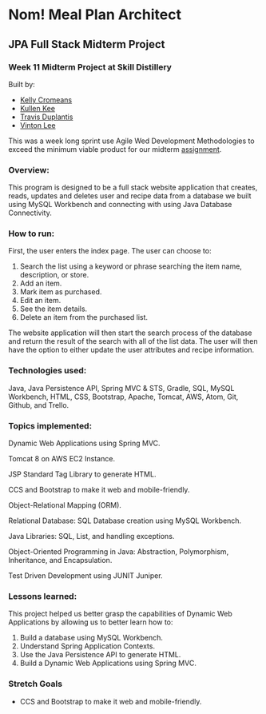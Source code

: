 # Nom! Meal Plan Architect

## JPA Full Stack Midterm Project

### Week 11 Midterm Project at Skill Distillery

Built by:
* [Kelly Cromeans](https://github.com/Kvothik)
* [Kullen Kee](https://github.com/VentusSynergy)
* [Travis Duplantis](https://github.com/tduplantis83)
* [Vinton Lee](https://github.com/vintonl)

This was a week long sprint use Agile Wed Development Methodologies to exceed the minimum viable product for our midterm  [assignment](https://github.com/VentusSynergy/MidtermProject/blob/master/Assignment.md).

### Overview:

This program is designed to be a full stack website application that creates, reads, updates and deletes user and recipe data from a database we built using MySQL Workbench and connecting with using Java Database Connectivity.

### How to run:

First, the user enters the index page. The user can choose to:
1. Search the list using a keyword or phrase searching the item name, description, or store.
2. Add an item.
3. Mark item as purchased.
4. Edit an item.
5. See the item details.
6. Delete an item from the purchased list.

The website application will then start the search process of the database and return the result of the search with all of the list data. The user will then have the option to either update the user attributes and recipe information.

### Technologies used:

Java, Java Persistence API, Spring MVC & STS, Gradle, SQL, MySQL Workbench, HTML, CSS, Bootstrap, Apache, Tomcat, AWS, Atom, Git, Github, and Trello.

### Topics implemented:

Dynamic Web Applications using Spring MVC.

Tomcat 8 on AWS EC2 Instance.

JSP Standard Tag Library to generate HTML.

CCS and Bootstrap to make it web and mobile-friendly.

Object-Relational Mapping (ORM).

Relational Database: SQL Database creation using MySQL Workbench.

Java Libraries: SQL, List, and handling exceptions.

Object-Oriented Programming in Java: Abstraction, Polymorphism, Inheritance, and Encapsulation.

Test Driven Development using JUNIT Juniper.

### Lessons learned:

This project helped us better grasp the capabilities of Dynamic Web Applications by allowing us to better learn how to:
1. Build a database using MySQL Workbench.
2. Understand Spring Application Contexts.
3. Use the Java Persistence API to generate HTML.
4. Build a Dynamic Web Applications using Spring MVC.

### Stretch Goals
* CCS and Bootstrap to make it web and mobile-friendly.
